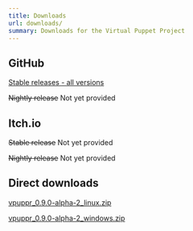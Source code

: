 ```yaml
---
title: Downloads
url: downloads/
summary: Downloads for the Virtual Puppet Project
---
```


## GitHub

[Stable releases - all versions](https://github.com/virtual-puppet-project/vpuppr/releases)

~~Nightly release~~ Not yet provided

## Itch.io

~~Stable release~~ Not yet provided

~~Nightly release~~ Not yet provided

## Direct downloads

[vpuppr_0.9.0-alpha-2_linux.zip](https://github.com/virtual-puppet-project/vpuppr/releases/download/0.9.0-alpha-2/vpuppr_0.9.0-alpha-2_linux.zip)

[vpuppr_0.9.0-alpha-2_windows.zip](https://github.com/virtual-puppet-project/vpuppr/releases/download/0.9.0-alpha-2/vpuppr_0.9.0-alpha-2_windows.zip)